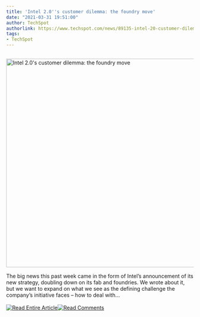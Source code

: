 ```yaml
---
title: 'Intel 2.0''s customer dilemma: the foundry move'
date: "2021-03-31 19:51:00"
author: TechSpot
authorlink: https://www.techspot.com/news/89135-intel-20-customer-dilemma-foundry-move.html
tags:
- TechSpot
---
```

<a href="https://www.techspot.com/news/89135-intel-20-customer-dilemma-foundry-move.html" target="_blank"><img src="https://static.techspot.com/images2/news/ts3_thumbs/2021/03/2021-03-31-ts3_thumbs-993.jpg" width="800" height="560" style="padding: 15px 0" title="Intel 2.0's customer dilemma: the foundry move" /></a><br />The big news this past week came in the form of Intel’s announcement of its new strategy, doubling down on its fab and foundries. We wrote about it, but we want to expand on what we see as the defining challenge the company’s initiative faces – how to deal with...<br /><br /><a href="https://www.techspot.com/news/89135-intel-20-customer-dilemma-foundry-move.html"><img src="https://static.techspot.com/images/rss/rss_buttons_01.png" border="0" alt="Read Entire Article" /></a><a href="https://www.techspot.com/news/89135-intel-20-customer-dilemma-foundry-move.html#comments"><img src="https://static.techspot.com/images/rss/rss_buttons_02.png" border="0" alt="Read Comments" /></a><br /><br />